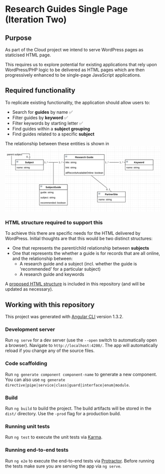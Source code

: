 # Research Guides Single Page (Iteration Two)

## Purpose 

As part of the Cloud project we intend to serve WordPress pages as staticised HTML page. 

This requires us to explore potential for existing applications that rely upon WordPress/PHP logic to be delivered as HTML pages which are then progressively enhanced to be single-page JavaScript applications. 

## Required functionality

To replicate existing functionality, the application should allow users to: 

* Search for **guides** by name :white_check_mark:
* Filter guides by **keyword** :white_check_mark:
* Filter keywords by starting letter :white_check_mark:
* Find guides within a **subject grouping** 
* Find guides related to a specific **subject**

The relationship between these entities is shown in ![Image of Yaktocat](uml-class-diagram.png)

### HTML structure required to support this

To achieve this there are specific needs for the HTML delivered by WordPress. Initial thoughts are that this would be two distinct structures: 

* One that represents the parent/child relationship between **subjects**
* One that represents the whether a guide is for records that are all online, and the relationship between:
    * A research guide and a subject (incl. whether the guide is 'recommended' for a particular subject)
    * A research guide and keywords
    
A [proposed HTML structure](proposed-html-structure.html) is included in this repository (and will be updated as necessary).

## Working with this repository

This project was generated with [Angular CLI](https://github.com/angular/angular-cli) version 1.3.2.

### Development server

Run `ng serve` for a dev server (use the `--open` switch to automatically open a browser). Navigate to `http://localhost:4200/`. The app will automatically reload if you change any of the source files.

### Code scaffolding

Run `ng generate component component-name` to generate a new component. You can also use `ng generate directive|pipe|service|class|guard|interface|enum|module`.

### Build

Run `ng build` to build the project. The build artifacts will be stored in the `dist/` directory. Use the `-prod` flag for a production build.

### Running unit tests

Run `ng test` to execute the unit tests via [Karma](https://karma-runner.github.io).

### Running end-to-end tests

Run `ng e2e` to execute the end-to-end tests via [Protractor](http://www.protractortest.org/).
Before running the tests make sure you are serving the app via `ng serve`.